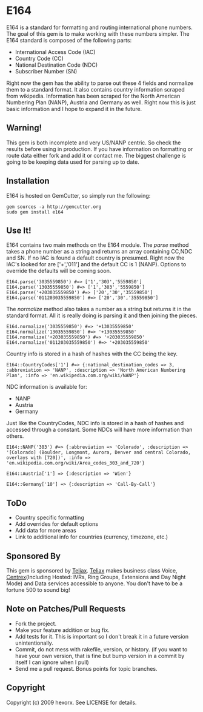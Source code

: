 E164
====

E164 is a standard for formatting and routing international phone numbers. The goal of this gem is to make working with these numbers simpler. The E164 standard is composed of the following parts:

* International Access Code (IAC)
* Country Code (CC)
* National Destination Code (NDC)
* Subscriber Number (SN)

Right now the gem has the ability to parse out these 4 fields and normalize them to a standard format. It also contains country information scraped from wikipedia. Information has been scraped for the North American Numbering Plan (NANP), Austria and Germany as well. Right now this is just basic information and I hope to expand it in the future.

Warning!
--------

This gem is both incomplete and very US/NANP centric. So check the results before using in production. If you have information on formatting or route data either fork and add it or contact me. The biggest challenge is going to be keeping data used for parsing up to date.

Installation
------------

E164 is hosted on GemCutter, so simply run the following:

    gem sources -a http://gemcutter.org
    sudo gem install e164
    
Use It!
-------

E164 contains two main methods on the E164 module. The *parse* method takes a phone number as a string and returns an array containing CC,NDC and SN. If no IAC is found a default country is presumed. Right now the IAC's looked for are ['+','011'] and the default CC is 1 (NANP). Options to override the defaults will be coming soon.

    E164.parse('3035559850') #=> ['1','303','5559850']
    E164.parse('13035559850') #=> ['1','303','5559850']
    E164.parse('+203035559850') #=> ['20','30','35559850']
    E164.parse('011203035559850') #=> ['20','30','35559850']
    
The *normalize* method also takes a number as a string but returns it in the standard format. All it is really doing is parsing it and then joining the pieces.

    E164.normalize('3035559850') #=> '+13035559850'
    E164.normalize('13035559850') #=> '+13035559850'
    E164.normalize('+203035559850') #=> '+203035559850'
    E164.normalize('011203035559850') #=> '+203035559850'
    
Country info is stored in a hash of hashes with the CC being the key.

    E164::CountryCodes['1'] #=> {:national_destination_codes => 3, :abbreviation => 'NANP', :description => 'North American Numbering Plan', :info => 'en.wikipedia.com.org/wiki/NANP'}
    
NDC information is available for:

* NANP
* Austria
* Germany

Just like the CountryCodes, NDC info is stored in a hash of hashes and accessed through a constant. Some NDCs will have more information than others.

    E164::NANP('303') #=> {:abbreviation => 'Colorado', :description => '[Colorado] (Boulder, Longmont, Aurora, Denver and central Colorado, overlays with [720])', :info => 'en.wikipedia.com.org/wiki/Area_codes_303_and_720'}
    
    E164::Austria['1'] => {:description => 'Wien'}
    
    E164::Germany['10'] => {:description => 'Call-By-Call'}

ToDo
----

* Country specific formatting
* Add overrides for default options
* Add data for more areas
* Link to additional info for countries (currency, timezone, etc.)

Sponsored By
------------
This gem is sponsored by [Teliax][]. [Teliax][] makes business class Voice, [Centrex][](Including Hosted: IVRs, Ring Groups, Extensions and Day Night Mode) and Data services accessible to anyone. You don't have to be a fortune 500 to sound big!

Note on Patches/Pull Requests
-----------------------------
 
* Fork the project.
* Make your feature addition or bug fix.
* Add tests for it. This is important so I don't break it in a
  future version unintentionally.
* Commit, do not mess with rakefile, version, or history.
  (if you want to have your own version, that is fine but
   bump version in a commit by itself I can ignore when I pull)
* Send me a pull request. Bonus points for topic branches.

Copyright
---------

Copyright (c) 2009 hexorx. See LICENSE for details.


[Teliax]: http://teliax.com
[Centrex]: http://en.wikipedia.org/wiki/Centrex